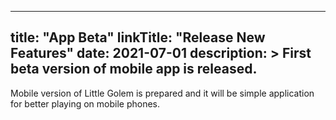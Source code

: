 
---
title: "App Beta"
linkTitle: "Release New Features"
date: 2021-07-01
description: >
  First beta version of mobile app is released.
---

Mobile version of Little Golem is prepared and it will be simple application for better playing on mobile phones.
